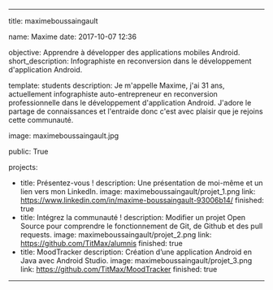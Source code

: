 ---

title: maximeboussaingault

name: Maxime
date: 2017-10-07 12:36

objective: Apprendre à développer des applications mobiles Android.
short_description: Infographiste en reconversion dans le développement d'application Android.

template: students
description:
    Je m'appelle Maxime, j'ai 31 ans, actuellement infographiste auto-entrepreneur
    en reconversion professionnelle dans le développement d'application Android.
    J'adore le partage de connaissances et l'entraide donc c'est avec plaisir que
    je rejoins cette communauté.

image: maximeboussaingault.jpg

public: True

projects:
  - title: Présentez-vous !
    description: Une présentation de moi-même et un lien vers mon LinkedIn.
    image: maximeboussaingault/projet_1.png
    link: https://www.linkedin.com/in/maxime-boussaingault-93006b14/
    finished: true
  - title: Intégrez la communauté !
    description: Modifier un projet Open Source pour comprendre le fonctionnement de Git, de Github et des pull requests. 
    image: maximeboussaingault/projet_2.png
    link: https://github.com/TitMax/alumnis
    finished: true
  - title: MoodTracker
    description: Création d’une application Android en Java avec Android Studio.
    image: maximeboussaingault/projet_3.png
    link: https://github.com/TitMax/MoodTracker
    finished: true
---